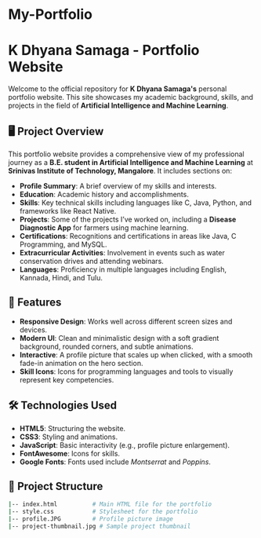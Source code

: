 # My-Portfolio
# K Dhyana Samaga - Portfolio Website

Welcome to the official repository for **K Dhyana Samaga's** personal portfolio website. This site showcases my academic background, skills, and projects in the field of **Artificial Intelligence and Machine Learning**.

## 🖥️ Project Overview

This portfolio website provides a comprehensive view of my professional journey as a **B.E. student in Artificial Intelligence and Machine Learning** at **Srinivas Institute of Technology, Mangalore**. It includes sections on:

- **Profile Summary**: A brief overview of my skills and interests.
- **Education**: Academic history and accomplishments.
- **Skills**: Key technical skills including languages like C, Java, Python, and frameworks like React Native.
- **Projects**: Some of the projects I’ve worked on, including a **Disease Diagnostic App** for farmers using machine learning.
- **Certifications**: Recognitions and certifications in areas like Java, C Programming, and MySQL.
- **Extracurricular Activities**: Involvement in events such as water conservation drives and attending webinars.
- **Languages**: Proficiency in multiple languages including English, Kannada, Hindi, and Tulu.

## 🚀 Features

- **Responsive Design**: Works well across different screen sizes and devices.
- **Modern UI**: Clean and minimalistic design with a soft gradient background, rounded corners, and subtle animations.
- **Interactive**: A profile picture that scales up when clicked, with a smooth fade-in animation on the hero section.
- **Skill Icons**: Icons for programming languages and tools to visually represent key competencies.
  
## 🛠️ Technologies Used

- **HTML5**: Structuring the website.
- **CSS3**: Styling and animations.
- **JavaScript**: Basic interactivity (e.g., profile picture enlargement).
- **FontAwesome**: Icons for skills.
- **Google Fonts**: Fonts used include *Montserrat* and *Poppins*.

## 📁 Project Structure

```bash
|-- index.html          # Main HTML file for the portfolio
|-- style.css           # Stylesheet for the portfolio
|-- profile.JPG         # Profile picture image
|-- project-thumbnail.jpg # Sample project thumbnail

